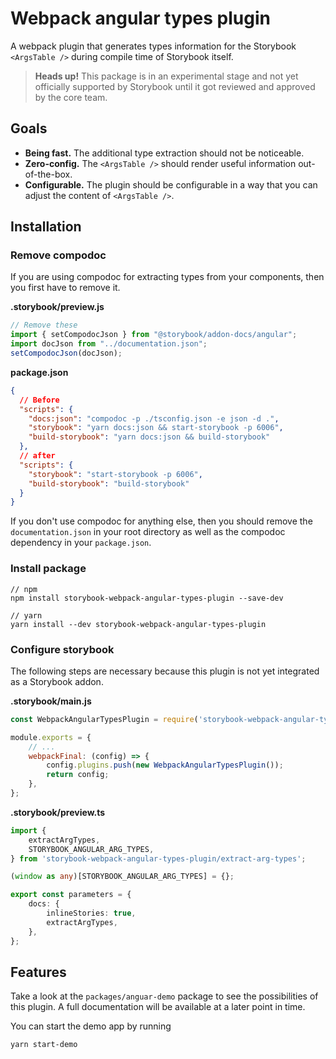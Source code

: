 # Webpack angular types plugin

A webpack plugin that generates types information for the Storybook `<ArgsTable />` 
during compile time of Storybook itself. 

> **Heads up!** This package is in an experimental stage and not yet officially 
> supported by Storybook until it got reviewed and approved by the core team.

## Goals

- **Being fast.** The additional type extraction should not be noticeable.
- **Zero-config.** The `<ArgsTable />` should render useful information out-of-the-box.
- **Configurable.** The plugin should be configurable in a way that you can adjust the content of `<ArgsTable />`.

## Installation

### Remove compodoc

If you are using compodoc for extracting types from your components, then you first have to remove it.

**.storybook/preview.js**
```javascript
// Remove these
import { setCompodocJson } from "@storybook/addon-docs/angular";
import docJson from "../documentation.json";
setCompodocJson(docJson);
```

**package.json**
```json
{
  // Before
  "scripts": {
	"docs:json": "compodoc -p ./tsconfig.json -e json -d .",
	"storybook": "yarn docs:json && start-storybook -p 6006",
	"build-storybook": "yarn docs:json && build-storybook"
  },
  // after
  "scripts": {
	"storybook": "start-storybook -p 6006",
	"build-storybook": "build-storybook"
  }
}
```

If you don't use compodoc for anything else, then you should remove the `documentation.json` in your root directory 
as well as the compodoc dependency in your `package.json`.

### Install package
```shell
// npm
npm install storybook-webpack-angular-types-plugin --save-dev

// yarn
yarn install --dev storybook-webpack-angular-types-plugin
```

### Configure storybook 

The following steps are necessary because this plugin is not yet integrated as a Storybook addon.

**.storybook/main.js**

```javascript
const WebpackAngularTypesPlugin = require('storybook-webpack-angular-types-plugin/index').WebpackAngularTypesPlugin;

module.exports = {
	// ...
	webpackFinal: (config) => {
		config.plugins.push(new WebpackAngularTypesPlugin());
		return config;
	},
};
```

**.storybook/preview.ts**

```typescript
import {
	extractArgTypes,
	STORYBOOK_ANGULAR_ARG_TYPES,
} from 'storybook-webpack-angular-types-plugin/extract-arg-types';

(window as any)[STORYBOOK_ANGULAR_ARG_TYPES] = {};

export const parameters = {
	docs: {
		inlineStories: true,
		extractArgTypes,
	},
};
```

## Features

Take a look at the `packages/anguar-demo` package to see the possibilities of this plugin.
A full documentation will be available at a later point in time.

You can start the demo app by running

```shell
yarn start-demo
```

